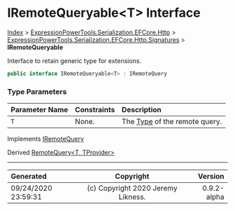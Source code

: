 ﻿# IRemoteQueryable&lt;T> Interface

[Index](../index.md) > [ExpressionPowerTools.Serialization.EFCore.Http](ExpressionPowerTools.Serialization.EFCore.Http.a.md) > [ExpressionPowerTools.Serialization.EFCore.Http.Signatures](ExpressionPowerTools.Serialization.EFCore.Http.Signatures.n.md) > **IRemoteQueryable<T>**

Interface to retain generic type for extensions.

```csharp
public interface IRemoteQueryable<T> : IRemoteQuery
```

### Type Parameters

| Parameter Name | Constraints | Description |
| :-- | :-- | :-- |
| `T` | None. | The [Type](https://docs.microsoft.com/dotnet/api/system.type) of the remote query. |

Implements  [IRemoteQuery](ExpressionPowerTools.Serialization.EFCore.Http.Signatures.IRemoteQuery.i.md) 

Derived  [RemoteQuery&lt;T, TProvider>](ExpressionPowerTools.Serialization.EFCore.Http.Queryable.RemoteQuery`2.cs.md) 


---

| Generated | Copyright | Version |
| :-- | :-: | --: |
| 09/24/2020 23:59:31 | (c) Copyright 2020 Jeremy Likness. | 0.9.2-alpha |
